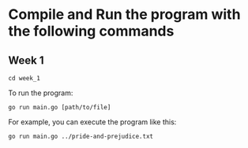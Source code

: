 # Compile and Run the program with the following commands

## Week 1

`cd week_1`

To run the program:

`go run main.go [path/to/file]`

For example, you can execute the program like this:

`go run main.go ../pride-and-prejudice.txt`